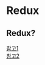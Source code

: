 # Redux
## Redux?


[참고1](https://usonkrap.github.io/2018/12/15/React-Redux-Tutorial-for-Beginners.html)<br/>
[참고2](https://hanamon.kr/redux%EB%9E%80-%EB%A6%AC%EB%8D%95%EC%8A%A4-%EC%83%81%ED%83%9C-%EA%B4%80%EB%A6%AC-%EB%9D%BC%EC%9D%B4%EB%B8%8C%EB%9F%AC%EB%A6%AC/)